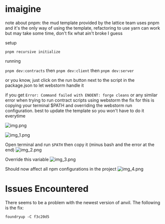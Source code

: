# imaigine

note about pnpm: the mud template provided by the lattice team uses pnpm and it's the only way of using the template,
refactoring to use yarn can work but may take some time, don't fix what ain't broke I guess

setup

`pnpm recursive initialize`

running

`pnpm dev:contracts` then `pnpm dev:client` then  `pnpm dev:server`

or you know, just click on the run button next to the script in the package.json to let webstorm handle it

if you get `Error: Command failed with ENOENT: forge cleans` or any similar error when trying to run contract
scripts using webstorm the fix for this is copying your terminal $PATH and overriding the webstorm run configuration.
best to update the template so you won't have to do it everytime

![img.png](assets/img.png)

![img_1.png](assets/img_1.png)

Open terminal and run `$PATH` then copy it (minus bash and the error at the end)
![img_2.png](assets/img_2.png)

Override this variable
![img_3.png](assets/img_3.png)

Should now affect all npm configurations in the project
![img_4.png](assets/img_4.png)

# Issues Encountered
There seems to be a problem with the newest version of anvil. The following is the fix:
````shell
foundryup -C f3c20d5
````
